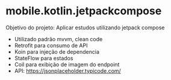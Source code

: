 # mobile.kotlin.jetpackcompose
Objetivo do projeto: Aplicar estudos utilizando jetpack compose

- Utilizado padrão mvvm, clean code
- Retrofit para consumo de API
- Koin para injeção de dependencia
- StateFlow para estados
- Coil para exibição de imagem do endpoint
- API: https://jsonplaceholder.typicode.com/